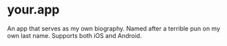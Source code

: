 # your.app
An app that serves as my own biography. Named after a terrible pun on my own last name. Supports both iOS and Android.

